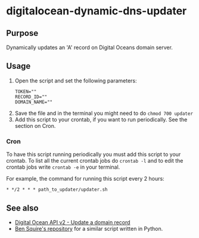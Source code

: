 # digitalocean-dynamic-dns-updater


## Purpose

Dynamically updates an 'A' record on Digital Oceans domain server. 

## Usage

1. Open the script and set the following parameters:
    ```
    TOKEN=""
    RECORD_ID=""
    DOMAIN_NAME=""
    ```
2. Save the file and in the terminal you might need to do ``chmod 700 updater``
3. Add this script to your crontab, if you want to run periodically. See the section on Cron.

### Cron

To have this script running periodically you must add this script to your crontab. To list all the current crontab jobs do ``crontab -l`` and to edit the crontab jobs write ``crontab -e`` in your terminal. 

For example, the command for running this script every 2 hours:

``` 
* */2 * * * path_to_updater/updater.sh
```


## See also 
- [Digital Ocean API v2 - Update a domain record](https://developers.digitalocean.com/#update-a-domain-record)
- [Ben Squire's repository](https://github.com/bensquire/Digital-Ocean-Dynamic-DNS-Updater) for a similar script written in Python.

